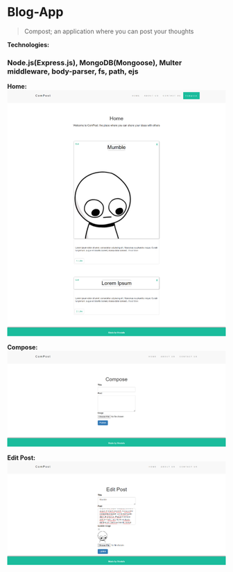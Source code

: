 # Blog-App
> Compost; an application where you can post your thoughts

**Technologies:**
### Node.js(Express.js), MongoDB(Mongoose), Multer middleware, body-parser, fs, path, ejs

**Home:**
![Home Page](https://github.com/MostafaAlaa297/Blog-App/blob/main/Screenshots/homepage.png?raw=true)

**Compose:**
![Compose Page](https://github.com/MostafaAlaa297/Blog-App/blob/main/Screenshots/compose.png?raw=true)

**Edit Post:**
![Edit Post Page](https://github.com/MostafaAlaa297/Blog-App/blob/main/Screenshots/editpost.png?raw=true)
